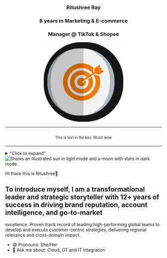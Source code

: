 <h3 align="center">
  Ritushree Ray
</h3>
<h3 align="center">
  8 years in Marketing & E-commerce
</h3>
<h3 align="center">
  Manager @ TikTok & Shopee
</h3>





<p align="center">
  <img width="256" height="256" src="https://github.com/ritushree-ray/ritushree-ray/blob/main/Images/market_strategy_21523.png">
</p>

<div align="center">
<table>
<tbody>
<td align="center">
<img width="2000" height="0"><br>
<sub>This is text in the box. Much wow</sub><br>
<img width="2000" height="0">
</td>
</tbody>
</table>
</div>

<details>
<summary>"Click to expand"</summary>
this is hidden
</details>


<picture>
  <source media="(prefers-color-scheme: dark)" srcset="https://freesvg.org/img/Marketing_Mix_4P.png">
  <source media="(prefers-color-scheme: dark)" srcset="https://user-images.githubusercontent.com/25423296/163456776-7f95b81a-f1ed-45f7-b7ab-8fa810d529fa.png">
  <source media="(prefers-color-scheme: light)" srcset="https://user-images.githubusercontent.com/25423296/163456779-a8556205-d0a5-45e2-ac17-42d089e3c3f8.png">
  <img alt="Shows an illustrated sun in light mode and a moon with stars in dark mode." src="https://user-images.githubusercontent.com/25423296/163456779-a8556205-d0a5-45e2-ac17-42d089e3c3f8.png">
</picture>

Hi there this is Ritushree👋

## To introduce myself, I am a transformational leader and strategic storyteller with 12+ years of success in driving brand reputation, account intelligence, and go-to-market
excellence. Proven track record of leading high-performing global teams to develop and execute customer-centric strategies, delivering regional
relevance and cross-domain impact.

- 😄 Pronouns: She/Her
- 💬 Ask me about:  Cloud, OT and IT integration

<!--
**ritushree-ray/ritushree-ray** is a ✨ _special_ ✨ repository because its `README.md` (this file) appears on your GitHub profile.

Here are some ideas to get you started:

- 🔭 I’m currently working on ...
- 🌱 I’m currently learning ...
- 👯 I’m looking to collaborate on ...
- 🤔 I’m looking for help with ...
- 💬 Ask me about ...
- 📫 How to reach me: ...
- 😄 Pronouns: ...
- ⚡ Fun fact: ...
-->
